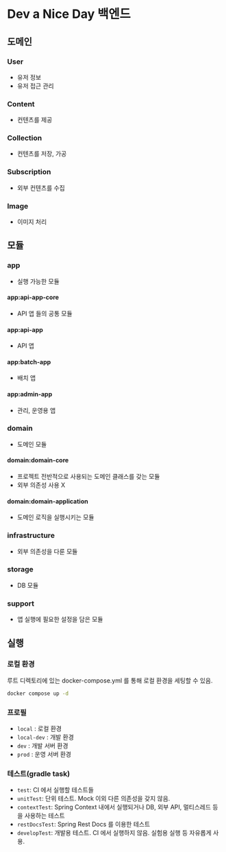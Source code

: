 # Dev a Nice Day 백엔드

## 도메인

### User

- 유저 정보
- 유저 접근 관리

### Content

- 컨텐츠를 제공

### Collection

- 컨텐츠를 저장, 가공

### Subscription

- 외부 컨텐츠를 수집

### Image

- 이미지 처리

## 모듈

### app

- 실행 가능한 모듈

#### app:api-app-core

- API 앱 들의 공통 모듈

#### app:api-app

- API 앱

#### app:batch-app

- 배치 앱

#### app:admin-app

- 관리, 운영용 앱

### domain

- 도메인 모듈

#### domain:domain-core

- 프로젝트 전반적으로 사용되는 도메인 클래스를 갖는 모듈
- 외부 의존성 사용 X

#### domain:domain-application

- 도메인 로직을 실행시키는 모듈

### infrastructure

- 외부 의존성을 다룬 모듈

### storage

- DB 모듈

### support

- 앱 실행에 필요한 설정을 담은 모듈

## 실행

### 로컬 환경

루트 디렉토리에 있는 docker-compose.yml 를 통해 로컬 환경을 세팅할 수 있음.

```bash
docker compose up -d
```

### 프로필

- `local` : 로컬 환경
- `local-dev` : 개발 환경
- `dev` : 개발 서버 환경
- `prod` : 운영 서버 환경

### 테스트(gradle task)

- `test`: CI 에서 실행할 테스트들
- `unitTest`: 단위 테스트. Mock 이외 다른 의존성을 갖지 않음.
- `contextTest`: Spring Context 내에서 실행되거나 DB, 외부 API, 멀티스레드 등을 사용하는 테스트
- `restDocsTest`: Spring Rest Docs 를 이용한 테스트
- `developTest`: 개발용 테스트. CI 에서 실행하지 않음. 실험용 실행 등 자유롭게 사용.
